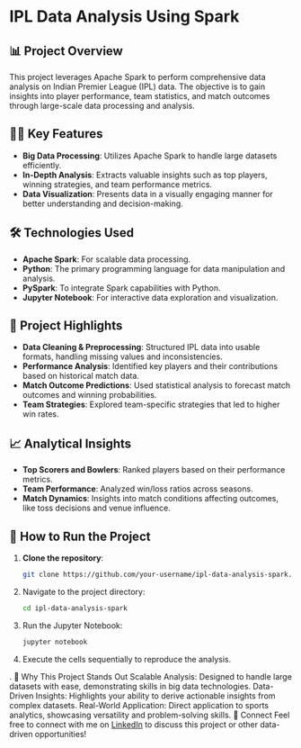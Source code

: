 # IPL Data Analysis Using Spark

## 📊 Project Overview
This project leverages Apache Spark to perform comprehensive data analysis on Indian Premier League (IPL) data. The objective is to gain insights into player performance, team statistics, and match outcomes through large-scale data processing and analysis.

## 🧑‍💻 Key Features
- **Big Data Processing**: Utilizes Apache Spark to handle large datasets efficiently.
- **In-Depth Analysis**: Extracts valuable insights such as top players, winning strategies, and team performance metrics.
- **Data Visualization**: Presents data in a visually engaging manner for better understanding and decision-making.

## 🛠️ Technologies Used
- **Apache Spark**: For scalable data processing.
- **Python**: The primary programming language for data manipulation and analysis.
- **PySpark**: To integrate Spark capabilities with Python.
- **Jupyter Notebook**: For interactive data exploration and visualization.

## 🚀 Project Highlights
- **Data Cleaning & Preprocessing**: Structured IPL data into usable formats, handling missing values and inconsistencies.
- **Performance Analysis**: Identified key players and their contributions based on historical match data.
- **Match Outcome Predictions**: Used statistical analysis to forecast match outcomes and winning probabilities.
- **Team Strategies**: Explored team-specific strategies that led to higher win rates.

## 📈 Analytical Insights
- **Top Scorers and Bowlers**: Ranked players based on their performance metrics.
- **Team Performance**: Analyzed win/loss ratios across seasons.
- **Match Dynamics**: Insights into match conditions affecting outcomes, like toss decisions and venue influence.

## 🧩 How to Run the Project
1. **Clone the repository**:
   ```bash
   git clone https://github.com/your-username/ipl-data-analysis-spark.git

2. Navigate to the project directory:
   ```bash
   cd ipl-data-analysis-spark

3. Run the Jupyter Notebook:
    ```bash
   jupyter notebook

4. Execute the cells sequentially to reproduce the analysis.

.
🌟 Why This Project Stands Out
Scalable Analysis: Designed to handle large datasets with ease, demonstrating skills in big data technologies.
Data-Driven Insights: Highlights your ability to derive actionable insights from complex datasets.
Real-World Application: Direct application to sports analytics, showcasing versatility and problem-solving skills.
🤝 Connect
Feel free to connect with me on [LinkedIn](https://www.linkedin.com/in/mohd-owais-81441a24b/) to discuss this project or other data-driven opportunities!



